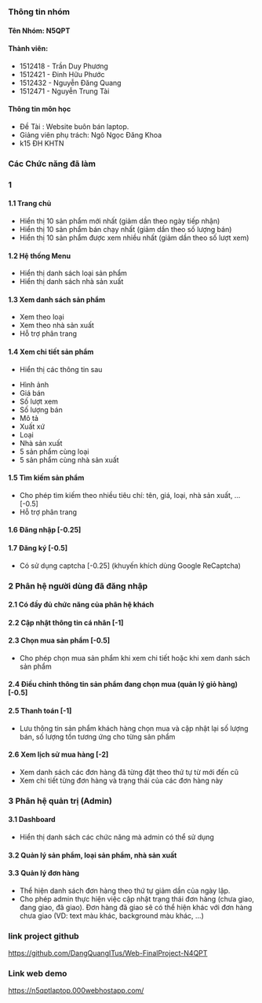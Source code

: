 ### Thông tin nhóm ###
#### Tên Nhóm: N5QPT ###
#### Thành viên: ####
- 1512418 - Trần Duy Phương
- 1512421 - Đinh Hữu Phước
- 1512432 - Nguyễn Đăng Quang
- 1512471 - Nguyễn Trung Tài
#### Thông tin môn học ####
- Đề Tài : Website buôn bán laptop.
- Giảng viên phụ trách: Ngô Ngọc Đăng Khoa
- k15 ĐH KHTN
### Các Chức năng đã làm
### 1 ###
#### 1.1 Trang chủ ####
- Hiển thị 10 sản phẩm mới nhất (giảm dần theo ngày tiếp nhận)
- Hiển thị 10 sản phẩm bán chạy nhất (giảm dần theo số lượng bán)
- Hiển thị 10 sản phẩm được xem nhiều nhất (giảm dần theo số lượt xem)

#### 1.2 Hệ thống Menu ####
- Hiển thị danh sách loại sản phẩm 
- Hiển thị danh sách nhà sản xuất 
#### 1.3 Xem danh sách sản phẩm ####
- Xem theo loại 
- Xem theo nhà sản xuất 
- Hỗ trợ phân trang
#### 1.4 Xem chi tiết sản phẩm ####
- Hiển thị các thông tin sau 
 + Hình ảnh
 + Giá bán
 + Số lượt xem
 + Số lượng bán
 + Mô tả
 + Xuất xứ
 + Loại
 + Nhà sản xuất
 + 5 sản phẩm cùng loại
 + 5 sản phẩm cùng nhà sản xuất 
#### 1.5 Tìm kiếm sản phẩm ####
- Cho phép tìm kiếm theo nhiều tiêu chí: tên, giá, loại, nhà sản xuất, … [-0.5]
- Hỗ trợ phân trang
#### 1.6 Đăng nhập [-0.25] ####
#### 1.7 Đăng ký [-0.5] ####
- Có sử dụng captcha [-0.25] (khuyến khích dùng Google ReCaptcha)
### 2 Phân hệ người dùng đã đăng nhập ###
#### 2.1 Có đầy đủ chức năng của phân hệ khách ####
#### 2.2 Cập nhật thông tin cá nhân [-1] ####
#### 2.3 Chọn mua sản phẩm [-0.5] ####
- Cho phép chọn mua sản phẩm khi xem chi tiết hoặc khi xem danh sách
sản phẩm
#### 2.4 Điều chỉnh thông tin sản phẩm đang chọn mua (quản lý giỏ hàng) [-0.5] ####
#### 2.5 Thanh toán [-1] ####
- Lưu thông tin sản phẩm khách hàng chọn mua và cập nhật lại số lượng
bán, số lượng tồn tương ứng cho từng sản phẩm
#### 2.6 Xem lịch sử mua hàng [-2] ####
- Xem danh sách các đơn hàng đã từng đặt theo thứ tự từ mới đến cũ
- Xem chi tiết từng đơn hàng và trạng thái của các đơn hàng này
### 3 Phân hệ quản trị (Admin) ###
#### 3.1 Dashboard ####
- Hiển thị danh sách các chức năng mà admin có thể sử dụng
#### 3.2 Quản lý sản phẩm, loại sản phẩm, nhà sản xuất ####
#### 3.3 Quản lý đơn hàng ####
- Thể hiện danh sách đơn hàng theo thứ tự giảm dần của ngày lập.
- Cho phép admin thực hiện việc cập nhật trạng thái đơn hàng (chưa giao,
đang giao, đã giao). Đơn hàng đã giao sẽ có thể hiện khác với đơn hàng
chưa giao (VD: text màu khác, background màu khác, …)

### link project github ###
https://github.com/DangQuangITus/Web-FinalProject-N4QPT
### Link web demo ###
https://n5qptlaptop.000webhostapp.com/
